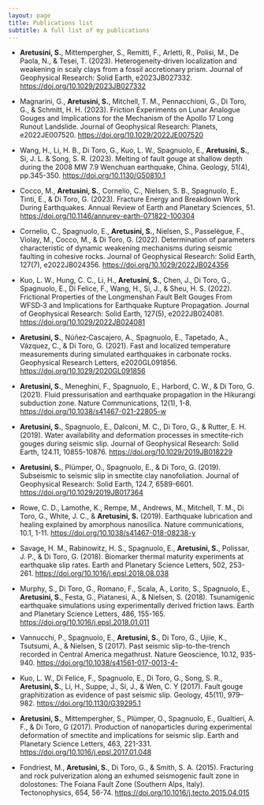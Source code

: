 ```yaml
---
layout: page
title: Publications list
subtitle: A full list of my publications
---
```

- **Aretusini, S.**, Mittempergher, S., Remitti, F., Arletti, R., Polisi, M., De Paola, N., & Tesei, T. (2023). Heterogeneity‐driven localization and weakening in scaly clays from a fossil accretionary prism. Journal of Geophysical Research: Solid Earth, e2023JB027332. https://doi.org/10.1029/2023JB027332

- Magnarini, G., **Aretusini, S.**, Mitchell, T. M., Pennacchioni, G., Di Toro, G., \& Schmitt, H. H. (2023). Friction Experiments on Lunar Analogue Gouges and Implications for the Mechanism of the Apollo 17 Long Runout Landslide. Journal of Geophysical Research: Planets, e2022JE007520. https://doi.org/10.1029/2022JE007520
    
- Wang, H., Li, H. B., Di Toro, G., Kuo, L. W., Spagnuolo, E., **Aretusini, S.**, Si, J. L. \& Song, S. R. (2023). Melting of fault gouge at shallow depth during the 2008 MW 7.9 Wenchuan earthquake, China. Geology, 51(4), pp.345-350. https://doi.org/10.1130/G50810.1

- Cocco, M., **Aretusini, S.**, Cornelio, C., Nielsen, S. B., Spagnuolo, E., Tinti, E., \& Di Toro, G. (2023). Fracture Energy and Breakdown Work During Earthquakes. Annual Review of Earth and Planetary Sciences, 51. https://doi.org/10.1146/annurev-earth-071822-100304
   
- Cornelio, C., Spagnuolo, E., **Aretusini, S.**, Nielsen, S., Passelègue, F., Violay, M., Cocco, M., \& Di Toro, G. (2022). Determination of parameters characteristic of dynamic weakening mechanisms during seismic faulting in cohesive rocks. Journal of Geophysical Research: Solid Earth, 127(7), e2022JB024356. https://doi.org/10.1029/2022JB024356
    
- Kuo, L. W., Hung, C. C., Li, H., **Aretusini, S.**, Chen, J., Di Toro, G., Spagnuolo, E., Di Felice, F., Wang, H., Si, J., \& Sheu, H. S. (2022). Frictional Properties of the Longmenshan Fault Belt Gouges From WFSD‐3 and Implications for Earthquake Rupture Propagation. Journal of Geophysical Research: Solid Earth, 127(5), e2022JB024081. https://doi.org/10.1029/2022JB024081
    
- **Aretusini, S.**, Núñez‐Cascajero, A., Spagnuolo, E., Tapetado, A., Vázquez, C., \& Di Toro, G. (2021). Fast and localized temperature measurements during simulated earthquakes in carbonate rocks. Geophysical Research Letters, e2020GL091856. https://doi.org/10.1029/2020GL091856
    
- **Aretusini, S.**, Meneghini, F., Spagnuolo, E., Harbord, C. W., \& Di Toro, G. (2021). Fluid pressurisation and earthquake propagation in the Hikurangi subduction zone. Nature Communications, 12(1), 1-8. https://doi.org/10.1038/s41467-021-22805-w
  
- **Aretusini, S.**, Spagnuolo, E., Dalconi, M. C., Di Toro, G., \& Rutter, E. H. (2019). Water availability and deformation processes in smectite‐rich gouges during seismic slip. Journal of Geophysical Research: Solid Earth, 124.11, 10855-10876. https://doi.org/10.1029/2019JB018229
    
- **Aretusini, S.**, Plümper, O., Spagnuolo, E., \& Di Toro, G. (2019). Subseismic to seismic slip in smectite clay nanofoliation. Journal of Geophysical Research: Solid Earth, 124.7, 6589-6601. https://doi.org/10.1029/2019JB017364

- Rowe, C. D., Lamothe, K., Rempe, M., Andrews, M., Mitchell, T. M., Di Toro, G., White, J. C., \& **Aretusini, S.** (2019). Earthquake lubrication and healing explained by amorphous nanosilica. Nature communications, 10.1, 1-11. https://doi.org/10.1038/s41467-018-08238-y

- Savage, H. M., Rabinowitz, H. S., Spagnuolo, E., **Aretusini, S.**, Polissar, J. P., \& Di Toro, G. (2018). Biomarker thermal maturity experiments at earthquake slip rates. Earth and Planetary Science Letters, 502, 253-261. https://doi.org/10.1016/j.epsl.2018.08.038
  
- Murphy, S., Di Toro, G., Romano, F., Scala, A., Lorito, S., Spagnuolo, E., **Aretusini, S.**, Festa, G., Piatanesi, A., \& Nielsen, S. (2018). Tsunamigenic earthquake simulations using experimentally derived friction laws. Earth and Planetary Science Letters, 486, 155-165. https://doi.org/10.1016/j.epsl.2018.01.011
      
- Vannucchi, P., Spagnuolo, E., **Aretusini, S.**, Di Toro, G., Ujiie, K., Tsutsumi, A., \& Nielsen, S (2017). Past seismic slip-to-the-trench recorded in Central America megathrust. Nature Geoscience, 10.12, 935-940. https://doi.org/10.1038/s41561-017-0013-4-

- Kuo, L. W., Di  Felice, F., Spagnuolo, E., Di Toro, G., Song, S. R., **Aretusini, S.**, Li, H., Suppe, J., Si, J., \& Wen, C. Y (2017). Fault gouge graphitization as evidence of past seismic slip. Geology, 45(11), 979–982. https://doi.org/10.1130/G39295.1
      
- **Aretusini, S.**, Mittempergher, S., Plümper, O., Spagnuolo, E., Gualtieri, A. F., \& Di Toro, G (2017). Production of nanoparticles during experimental deformation of smectite and implications for seismic slip. Earth and Planetary Science Letters, 463, 221-331. https://doi.org/10.1016/j.epsl.2017.01.048
      
- Fondriest, M., **Aretusini, S.**, Di Toro, G., \& Smith, S. A. (2015). Fracturing and rock pulverization along an exhumed seismogenic fault zone in dolostones: The Foiana Fault Zone (Southern Alps, Italy). Tectonophysics, 654, 56-74. https://doi.org/10.1016/j.tecto.2015.04.015
